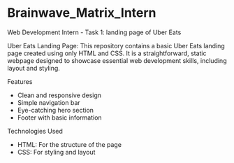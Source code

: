 # Brainwave_Matrix_Intern

Web Development Intern - Task 1: landing page of Uber Eats

Uber Eats Landing Page: This repository contains a basic Uber Eats landing page created using only HTML and CSS. It is a straightforward, static webpage designed to showcase essential web development skills, including layout and styling.

Features
- Clean and responsive design
- Simple navigation bar
- Eye-catching hero section
- Footer with basic information

Technologies Used
- HTML: For the structure of the page
- CSS: For styling and layout
